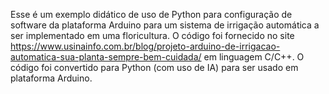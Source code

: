 Esse é um exemplo didático de uso de Python para configuração de software da plataforma Arduino para um sistema de irrigação automática a ser implementado em uma floricultura.
O código foi fornecido no site https://www.usinainfo.com.br/blog/projeto-arduino-de-irrigacao-automatica-sua-planta-sempre-bem-cuidada/ em linguagem C/C++.
O código foi convertido para Python (com uso de IA) para ser usado em plataforma Arduino.
